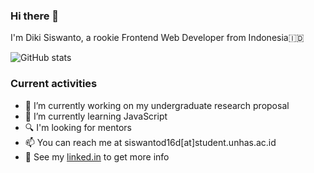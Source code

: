 ### Hi there 👋
I'm Diki Siswanto, a rookie Frontend Web Developer from Indonesia🇮🇩

![GitHub stats](https://github-readme-stats.vercel.app/api?username=dikisiswanto&show_icons=true)

### Current activities 
- 📁 I’m currently working on my undergraduate research proposal
- 🌱 I’m currently learning JavaScript
- 🔍 I'm looking for mentors
- 📫 You can reach me at siswantod16d[at]student.unhas.ac.id
- 📝 See my [linked.in](https://www.linkedin.com/in/dikisiswanto/) to get more info
